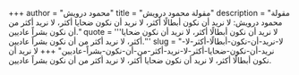 +++
author = "محمود درويش"
title = "مقولة محمود درويش"
description = "مقولة محمود درويش: لا نريد أن نكون أبطالًا أكثر، لا نريد أن نكون ضحايا أكثر، لا نريد أكثر من أن نكون بشراً عاديين."
quote = '''لا نريد أن نكون أبطالًا أكثر، لا نريد أن نكون ضحايا أكثر، لا نريد أكثر من أن نكون بشراً عاديين.''' 
slug = "لا-نريد-أن-نكون-أبطالًا-أكثر-لا-نريد-أن-نكون-ضحايا-أكثر-لا-نريد-أكثر-من-أن-نكون-بشراً-عاديين"
+++
لا نريد أن نكون أبطالًا أكثر، لا نريد أن نكون ضحايا أكثر، لا نريد أكثر من أن نكون بشراً عاديين.

